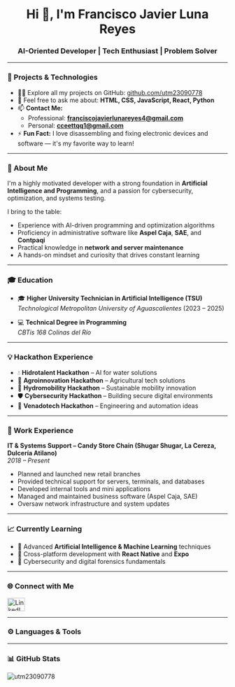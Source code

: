 <h1 align="center">Hi 👋, I'm Francisco Javier Luna Reyes</h1>
<h3 align="center">AI-Oriented Developer | Tech Enthusiast | Problem Solver</h3>

---

### 🚀 Projects & Technologies

- 👨‍💻 Explore all my projects on GitHub: [github.com/utm23090778](https://github.com/utm23090778)  
- 💬 Feel free to ask me about: **HTML, CSS, JavaScript, React, Python**  
- 📫 **Contact Me:**  
  - Professional: **franciscojavierlunareyes4@gmail.com**  
  - Personal: **cceettqq1@gmail.com**  
- ⚡ **Fun Fact:** I love disassembling and fixing electronic devices and software — it's my favorite way to learn!

---

### 🧠 About Me

I'm a highly motivated developer with a strong foundation in **Artificial Intelligence and Programming**, and a passion for cybersecurity, optimization, and systems testing.

I bring to the table:
- Experience with AI-driven programming and optimization algorithms  
- Proficiency in administrative software like **Aspel Caja**, **SAE**, and **Contpaqi**  
- Practical knowledge in **network and server maintenance**  
- A hands-on mindset and curiosity that drives constant learning  

---

### 🎓 Education

- 🎓 **Higher University Technician in Artificial Intelligence (TSU)**  
  *Technological Metropolitan University of Aguascalientes* (2023 – 2025)  

- 💻 **Technical Degree in Programming**  
  *CBTis 168 Colinas del Río*

---

### 💡 Hackathon Experience

- 💧 **Hidrotalent Hackathon** – AI for water solutions  
- 🌿 **Agroinnovation Hackathon** – Agricultural tech solutions  
- 🛴 **Hydromobility Hackathon** – Sustainable mobility innovation  
- 🛡️ **Cybersecurity Hackathon** – Building secure digital environments  
- 🔧 **Venadotech Hackathon** – Engineering and automation ideas  

---

### 🧰 Work Experience

**IT & Systems Support – Candy Store Chain (Shugar Shugar, La Cereza, Dulcería Atilano)**  
*2018 – Present*  
- Planned and launched new retail branches  
- Provided technical support for servers, terminals, and databases  
- Developed internal tools and mini applications  
- Managed and maintained business software (Aspel Caja, SAE)  
- Oversaw network infrastructure and system updates  

---

### 📈 Currently Learning

- 🤖 Advanced **Artificial Intelligence & Machine Learning** techniques  
- 📱 Cross-platform development with **React Native** and **Expo**  
- 🔐 Cybersecurity and digital forensics fundamentals  

---

### 🌐 Connect with Me

<a href="https://linkedin.com/in/francisco-javier-luna-reyes-00076b366" target="_blank">
  <img align="center" src="https://raw.githubusercontent.com/rahuldkjain/github-profile-readme-generator/master/src/images/icons/Social/linked-in-alt.svg" alt="LinkedIn" height="30" width="40" />
</a>

---

### ⚙️ Languages & Tools

<!-- Aquí puedes mantener tu sección original con todos los íconos de herramientas -->

---

### 📊 GitHub Stats

<p>
  <img align="center" src="https://github-readme-stats.vercel.app/api/top-langs?username=utm23090778&show_icons=true&locale=en&layout=compact" alt="utm23090778" />
</p>
